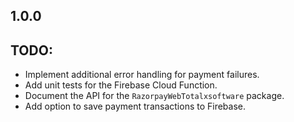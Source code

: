 ## 1.0.0

## TODO:

- Implement additional error handling for payment failures.
- Add unit tests for the Firebase Cloud Function.
- Document the API for the `RazorpayWebTotalxsoftware` package.
- Add option to save payment transactions to Firebase.
